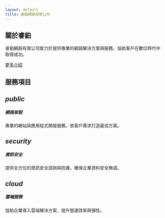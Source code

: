 ```yaml
---
layout: default
title: 睿鉑網路有限公司
---
```


<div id="about" class="section scrollspy">
  <div class="container">
    <h2>關於睿鉑</h2>
    <p>睿鉑網路有限公司致力於提供專業的網路解決方案與服務，協助客戶在數位時代中取得成功。</p>
    <p><a href="/about.html" class="btn waves-effect">更多介紹</a></p>
  </div>
</div>
<div id="services" class="section grey lighten-4 scrollspy">
  <div class="container">
    <h2>服務項目</h2>
    <div class="row">
      <div class="col s12 m4">
        <div class="icon-block">
          <h2 class="center primary-text"><i class="material-icons">public</i></h2>
          <h5 class="center">網路架設</h5>
          <p class="light">專業的網站與應用程式開發服務，依客戶需求打造最佳方案。</p>
        </div>
      </div>
      <div class="col s12 m4">
        <div class="icon-block">
          <h2 class="center primary-text"><i class="material-icons">security</i></h2>
          <h5 class="center">資訊安全</h5>
          <p class="light">提供全方位的資訊安全諮詢與防護，確保企業資料安全無虞。</p>
        </div>
      </div>
      <div class="col s12 m4">
        <div class="icon-block">
          <h2 class="center primary-text"><i class="material-icons">cloud</i></h2>
          <h5 class="center">雲端服務</h5>
          <p class="light">協助企業導入雲端解決方案，提升營運效率與彈性。</p>
        </div>
      </div>
    </div>
  </div>
</div>
